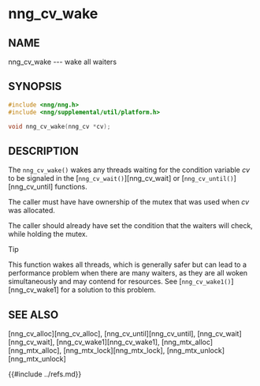 # nng_cv_wake

## NAME

nng_cv_wake --- wake all waiters

## SYNOPSIS

```c
#include <nng/nng.h>
#include <nng/supplemental/util/platform.h>

void nng_cv_wake(nng_cv *cv);
```

## DESCRIPTION

The `nng_cv_wake()` wakes any threads waiting for the condition variable _cv_
to be signaled in the [`nng_cv_wait()`][nng_cv_wait] or
[`nng_cv_until()`][nng_cv_until] functions.

The caller must have have ownership of the mutex that was used when
_cv_ was allocated.

The caller should already have set the condition that the waiters
will check, while holding the mutex.

> [!TIP]
> This function wakes all threads, which is generally safer but can
> lead to a performance problem when there are many waiters, as they are all
> woken simultaneously and may contend for resources.
> See [`nng_cv_wake1()`][nng_cv_wake1] for a solution to this problem.

## SEE ALSO

[nng_cv_alloc][nng_cv_alloc],
[nng_cv_until][nng_cv_until],
[nng_cv_wait][nng_cv_wait],
[nng_cv_wake1][nng_cv_wake1],
[nng_mtx_alloc][nng_mtx_alloc],
[nng_mtx_lock][nng_mtx_lock],
[nng_mtx_unlock][nng_mtx_unlock]

{{#include ../refs.md}}
